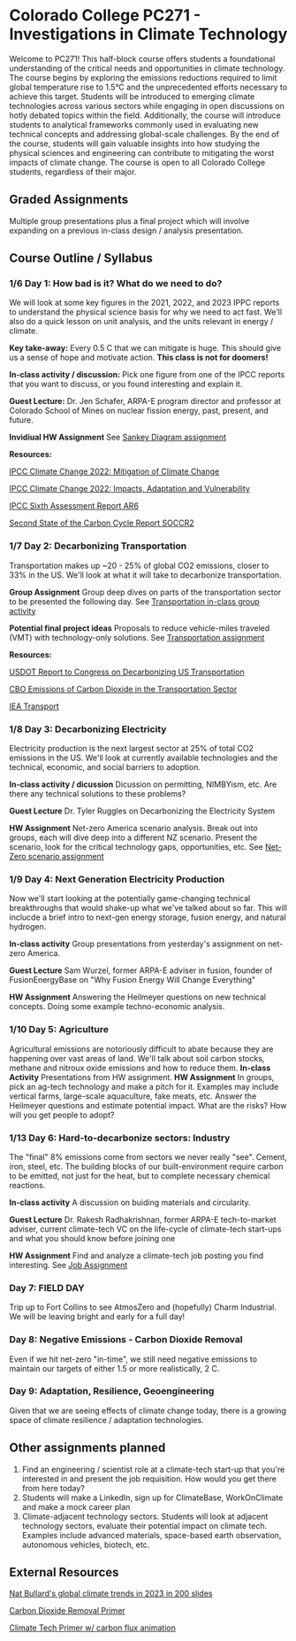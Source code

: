 # Colorado College PC271 - Investigations in Climate Technology
Welcome to PC271! This half-block course offers students a foundational understanding of the critical needs and opportunities in climate technology. The course begins by exploring the emissions reductions required to limit global temperature rise to 1.5°C and the unprecedented efforts necessary to achieve this target. Students will be introduced to emerging climate technologies across various sectors while engaging in open discussions on hotly debated topics within the field. Additionally, the course will introduce students to analytical frameworks commonly used in evaluating new technical concepts and addressing global-scale challenges. By the end of the course, students will gain valuable insights into how studying the physical sciences and engineering can contribute to mitigating the worst impacts of climate change. The course is open to all Colorado College students, regardless of their major.

## Graded Assignments ##
Multiple group presentations plus a final project which will involve expanding on a previous in-class design / analysis presentation.

## Course Outline / Syllabus
### 1/6 Day 1: How bad is it? What do we need to do?

We will look at some key figures in the 2021, 2022, and 2023 IPPC reports to understand the physical science basis for why we need to act fast. We'll also do a quick lesson on unit analysis, and the units relevant in energy / climate.

**Key take-away:** Every 0.5 C that we can mitigate is huge. This should give us a sense of hope and motivate action. **This class is not for doomers!**

**In-class activity / discussion:** Pick one figure from one of the IPCC reports that you want to discuss, or you found interesting and explain it.

**Guest Lecture:** Dr. Jen Schafer, ARPA-E program director and professor at Colorado School of Mines on nuclear fission energy, past, present, and future.

**Invidiual HW Assignment** See [Sankey Diagram assignment](sankey_activity.md)

**Resources:**

[IPCC Climate Change 2022: Mitigation of Climate Change](https://www.ipcc.ch/report/ar6/wg3/)

[IPCC Climate Change 2022: Impacts, Adaptation and Vulnerability](https://www.ipcc.ch/report/ar6/wg2/)

[IPCC Sixth Assessment Report AR6](https://www.ipcc.ch/report/ar6/wg1/chapter/technical-summary/)

[Second State of the Carbon Cycle Report SOCCR2](https://carbon2018.globalchange.gov/)

### 1/7 Day 2: Decarbonizing Transportation
Transportation makes up ~20 - 25% of global CO2 emissions, closer to 33% in the US. We'll look at what it will take to decarbonize transportation.

**Group Assignment** Group deep dives on parts of the transportation sector to be presented the following day. See [Transportation in-class group activity](transportation_inclass_activity.md)

**Potential final project ideas** Proposals to reduce vehicle-miles traveled (VMT) with technology-only solutions. See [Transportation assignment](transportation_activity.md)

**Resources:**

[USDOT Report to Congress on Decarbonizing US Transportation](https://www.transportation.gov/sites/dot.gov/files/2024-07/DOT%20Report%20to%20Congress%20Decarbonizing%20US%20Transportation%20072924%20final.pdf)

[CBO Emissions of Carbon Dioxide in the Transportation Sector](https://www.cbo.gov/system/files/2022-12/58566-co2-emissions-transportation.pdf)

[IEA Transport](https://www.iea.org/energy-system/transport)

### 1/8 Day 3: Decarbonizing Electricity
Electricity production is the next largest sector at 25% of total CO2 emissions in the US. We'll look at currently available technologies and the technical, economic, and social barriers to adoption. 

**In-class activity / dicussion** Dicussion on permitting, NIMBYism, etc. Are there any technical solutions to these problems?

**Guest Lecture** Dr. Tyler Ruggles on Decarbonizing the Electricity System

**HW Assignment** Net-zero America scenario analysis. Break out into groups, each will dive deep into a different NZ scenario. Present the scenario, look for the critical technology gaps, opportunities, etc. See [Net-Zero scenario assignment](netzero_activity.md)

### 1/9 Day 4: Next Generation Electricity Production
Now we'll start looking at the potentially game-changing technical breakthroughs that would shake-up what we've talked about so far. This will inclucde a brief intro to next-gen energy storage, fusion energy, and natural hydrogen.

**In-class activity** Group presentations from yesterday's assignment on net-zero America.

**Guest Lecture** Sam Wurzel, former ARPA-E adviser in fusion, founder of FusionEnergyBase on "Why Fusion Energy Will Change Everything"

**HW Assignment** Answering the Heilmeyer questions on new technical concepts. Doing some example techno-economic analysis.

### 1/10 Day 5: Agriculture
Agricultural emissions are notoriously difficult to abate because they are happening over vast areas of land. We'll talk about soil carbon stocks, methane and nitroux oxide emissions and how to reduce them.
**In-class Activity** Presentations from HW assignment. 
**HW Assignment** In groups, pick an ag-tech technology and make a pitch for it. Examples may include vertical farms, large-scale aquaculture, fake meats, etc. Answer the Heilmeyer questions and estimate potential impact. What are the risks? How will you get people to adopt?

### 1/13 Day 6: Hard-to-decarbonize sectors: Industry
The "final" 8% emissions come from sectors we never really "see". Cement, iron, steel, etc. The building blocks of our built-environment require carbon to be emitted, not just for the heat, but to complete necessary chemical reactions.

**In-class activity** A discussion on buiding materials and circularity.

**Guest Lecture** Dr. Rakesh Radhakrishnan, former ARPA-E tech-to-market adviser, current climate-tech VC on the life-cycle of climate-tech start-ups and what you should know before joining one

**HW Assignment** Find and analyze a climate-tech job posting you find interesting. See [Job Assignment](career_activity.md) 

### Day 7: FIELD DAY
Trip up to Fort Collins to see AtmosZero and (hopefully) Charm Industrial. We will be leaving bright and early for a full day!

### Day 8: Negative Emissions - Carbon Dioxide Removal
Even if we hit net-zero "in-time", we still need negative emissions to maintain our targets of either 1.5 or more realistically, 2 C.

### Day 9: Adaptation, Resilience, Geoengineering
Given that we are seeing effects of climate change today, there is a growing space of climate resilience / adaptation technologies.

## Other assignments planned
1. Find an engineering / scientist role at a climate-tech start-up that you're interested in and present the job requisition. How would you get there from here today?
2. Students will make a LinkedIn, sign up for ClimateBase, WorkOnClimate and make a mock career plan
3. Climate-adjacent technology sectors. Students will look at adjacent technology sectors, evaluate their potential impact on climate tech. Examples include advanced materials, space-based earth observation, autonomous vehicles, biotech, etc.

## External Resources
[Nat Bullard's global climate trends in 2023 in 200 slides](https://www.nathanielbullard.com/presentations])

[Carbon Dioxide Removal Primer](https://cdrprimer.org/)

[Climate Tech Primer w/ carbon flux animation](https://www.climatetechnologyprimer.com/section_1/1.2)

